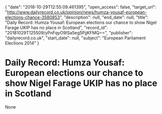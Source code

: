 {
  "date": "2018-10-29T12:55:09.461395", 
  "open_access": false, 
  "target_url": "http://www.dailyrecord.co.uk/opinion/news/humza-yousaf-european-elections-chance-3580853", 
  "description": null, 
  "end_date": null, 
  "title": "Daily Record: Humza Yousaf: European elections our chance to show Nigel Farage UKIP has no place in Scotland", 
  "record_id": "20181029T125509/yPnFqyO9ISa5eg5PjjKFMQ==", 
  "publisher": "dailyrecord.co.uk", 
  "start_date": null, 
  "subject": "European Parliament Elections 2014"
}

# Daily Record: Humza Yousaf: European elections our chance to show Nigel Farage UKIP has no place in Scotland

None